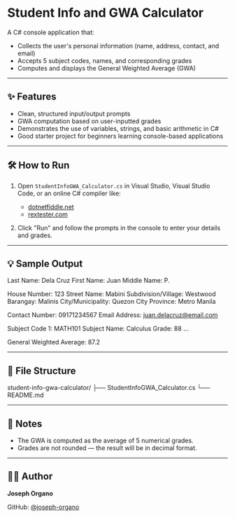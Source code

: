 # Student Info and GWA Calculator

A C# console application that:
- Collects the user's personal information (name, address, contact, and email)
- Accepts 5 subject codes, names, and corresponding grades
- Computes and displays the General Weighted Average (GWA)

---

## ✨ Features
- Clean, structured input/output prompts
- GWA computation based on user-inputted grades
- Demonstrates the use of variables, strings, and basic arithmetic in C#
- Good starter project for beginners learning console-based applications

---

## 🛠️ How to Run
1. Open `StudentInfoGWA_Calculator.cs` in Visual Studio, Visual Studio Code, or an online C# compiler like:
   - [dotnetfiddle.net](https://dotnetfiddle.net)
   - [rextester.com](https://rextester.com)

2. Click "Run" and follow the prompts in the console to enter your details and grades.

---

## 💡 Sample Output

Last Name: Dela Cruz
First Name: Juan
Middle Name: P.

House Number: 123
Street Name: Mabini
Subdivision/Village: Westwood
Barangay: Malinis
City/Municipality: Quezon City
Province: Metro Manila

Contact Number: 09171234567
Email Address: juan.delacruz@email.com

Subject Code 1: MATH101
Subject Name: Calculus
Grade: 88
...

General Weighted Average: 87.2

---

## 📁 File Structure

student-info-gwa-calculator/
├── StudentInfoGWA_Calculator.cs
└── README.md

---

## 📌 Notes
- The GWA is computed as the average of 5 numerical grades.
- Grades are not rounded — the result will be in decimal format.

---

## 🧑‍💻 Author
**Joseph Organo**

GitHub: [@joseph-organo](https://github.com/joseph-organo)